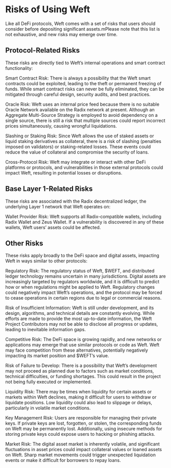 # Risks of Using Weft

Like all DeFi protocols, Weft comes with a set of risks that users should consider before depositing significant assets.mPlease note that this list is not exhaustive, and new risks may emerge over time.

## Protocol-Related Risks

These risks are directly tied to Weft’s internal operations and smart contract functionality:

Smart Contract Risk: There is always a possibility that the Weft smart contracts could be exploited, leading to the theft or permanent freezing of funds. While smart contract risks can never be fully eliminated, they can be mitigated through careful design, security audits, and best practices.

Oracle Risk: Weft uses an internal price feed because there is no suitable Oracle Network available on the Radix network at present. Although an Aggregate Multi-Source Strategy is employed to avoid dependency on a single source, there is still a risk that multiple sources could report incorrect prices simultaneously, causing wrongful liquidations.

Slashing or Staking Risk: Since Weft allows the use of staked assets or liquid staking derivatives as collateral, there is a risk of slashing (penalties imposed on validators) or staking-related losses. These events could reduce the value of collateral and compromise the security of loans.

Cross-Protocol Risk: Weft may integrate or interact with other DeFi platforms or protocols, and vulnerabilities in those external protocols could impact Weft, resulting in potential losses or disruptions.

## Base Layer 1-Related Risks

These risks are associated with the Radix decentralized ledger, the underlying Layer 1 network that Weft operates on:

Wallet Provider Risk: Weft supports all Radix-compatible wallets, including Radix Wallet and Zeus Wallet. If a vulnerability is discovered in any of these wallets, Weft users’ assets could be affected.

## Other Risks
These risks apply broadly to the DeFi space and digital assets, impacting Weft in ways similar to other protocols:

Regulatory Risk: The regulatory status of Weft, $WEFT, and distributed ledger technology remains uncertain in many jurisdictions. Digital assets are increasingly targeted by regulators worldwide, and it is difficult to predict how or when regulations might be applied to Weft. Regulatory changes could negatively impact Weft’s operations, and the protocol may be forced to cease operations in certain regions due to legal or commercial reasons.

Risk of Insufficient Information: Weft is still under development, and its design, algorithms, and technical details are constantly evolving. While efforts are made to provide the most up-to-date information, the Weft Project Contributors may not be able to disclose all progress or updates, leading to inevitable information gaps.

Competitive Risk: The DeFi space is growing rapidly, and new networks or applications may emerge that use similar protocols or code as Weft. Weft may face competition from these alternatives, potentially negatively impacting its market position and $WEFT’s value.

Risk of Failure to Develop: There is a possibility that Weft’s development may not proceed as planned due to factors such as market conditions, technical difficulties, or funding shortages. This could result in the project not being fully executed or implemented.

Liquidity Risk: There may be times when liquidity for certain assets or markets within Weft declines, making it difficult for users to withdraw or liquidate positions. Low liquidity could also lead to slippage or delays, particularly in volatile market conditions.

Key Management Risk: Users are responsible for managing their private keys. If private keys are lost, forgotten, or stolen, the corresponding funds on Weft may be permanently lost. Additionally, using insecure methods for storing private keys could expose users to hacking or phishing attacks.

Market Risk: The digital asset market is inherently volatile, and significant fluctuations in asset prices could impact collateral values or loaned assets on Weft. Sharp market movements could trigger unexpected liquidation events or make it difficult for borrowers to repay loans.